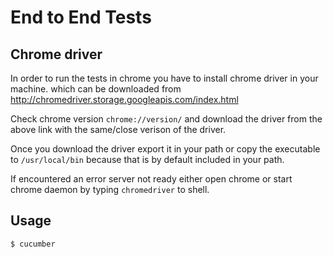 # End to End Tests

## Chrome driver

In order to run the tests in chrome you have to install chrome driver in your machine. which can be downloaded from http://chromedriver.storage.googleapis.com/index.html

Check chrome version `chrome://version/` and download the driver from the above link with the same/close verison of the driver.

Once you download the driver export it in your path or copy the executable to `/usr/local/bin` because that is by default included in your path.

If encountered an error server not ready either open chrome or start chrome daemon by typing `chromedriver` to shell.

## Usage

```shell
$ cucumber
```